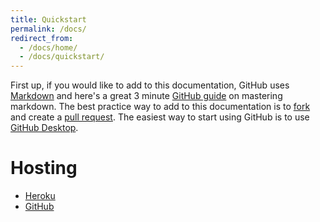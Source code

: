 ```yaml
---
title: Quickstart
permalink: /docs/
redirect_from:
  - /docs/home/
  - /docs/quickstart/
---
```


First up, if you would like to add to this documentation, GitHub uses [Markdown](https://daringfireball.net/projects/markdown)
and here's a great 3 minute [GitHub guide](https://guides.github.com/features/mastering-markdown) on mastering markdown.
The best practice way to add to this documentation is to [fork](https://help.github.com/articles/fork-a-repo) and create
a [pull request](https://help.github.com/articles/creating-a-pull-request). The easiest way to start using GitHub is to
use [GitHub Desktop](https://desktop.github.com).

# Hosting

- [Heroku](https://www.heroku.com)
- [GitHub](https://github.com)
